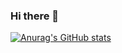 ### Hi there 👋

[![Anurag's GitHub stats](https://github-readme-stats.vercel.app/api?username=Thudlender
)](https://github.com/anuraghazra/github-readme-stats)
<!--
**Thudlender/Thudlender** is a ✨ _special_ ✨ repository because its `README.md` (this file) appears on your GitHub profile.

Here are some ideas to get you started:

- 🔭 I’m currently working on ...
- 🌱 I’m currently learning ...
- 👯 I’m looking to collaborate on ...
- 🤔 I’m looking for help with ...
- 💬 Ask me about ...
- 📫 How to reach me: ...
- 😄 Pronouns: ...
- ⚡ Fun fact: ...
-->
